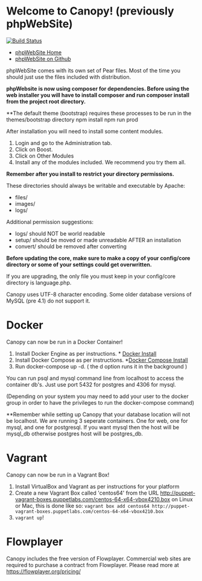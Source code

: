 Welcome to Canopy!
(previously phpWebSite)
======================

[![Build Status](https://travis-ci.org/AppStateESS/phpwebsite.png?branch=master)](https://travis-ci.org/AppStateESS/phpwebsite)

* [phpWebSite Home](https://phpwebsite.appstate.edu)
* [phpWebSite on Github](https://github.com/AppStateESS/phpwebsite)

phpWebSite comes with its own set of Pear files. Most of the time you
should just use the files included with distribution.

**phpWebsite is now using composer for dependencies. Before using the 
web installer you will have to install composer and run composer install
from the project root directory.**

**The default theme (bootstrap) requires these processes to be run in the
themes/bootstrap directory
npm install
npm run prod


After installation you will need to install some content modules.

1. Login and go to the Administration tab.
2. Click on Boost.
3. Click on Other Modules
4. Install any of the modules included. We recommend you try them all.

**Remember after you install to restrict your directory permissions.**

These directories should always be writable and executable by Apache:
* files/
* images/
* logs/

Additional permission suggestions:
* logs/     should NOT be world readable
* setup/    should be moved or made unreadable AFTER an installation
* convert/  should be removed after converting

**Before updating the core, make sure to make a copy of your
config/core directory or some of your settings could get
overwritten.**

If you are upgrading, the only file you must keep in your config/core
directory is language.php.

Canopy uses UTF-8 character encoding. Some older database versions
of MySQL (pre 4.1) do not support it.

Docker
======
Canopy can now be run in a Docker Container!

1. Install Docker Engine as per instructions. * [Docker Install](https://docs.docker.com/engine/installation/)
2. Install Docker Compose as per instructions. *[Docker Compose Install](https://docs.docker.com/compose/install/)
3. Run docker-compose up -d. ( the d option runs it in the background )

You can run psql and mysql command line from localhost to access the container db's. Just use port 5432 for postgres and 4306 for mysql.

(Depending on your system you may need to add your user to the docker group in order to have the privileges to run the docker-compose command)

**Remember while setting up Canopy that your database location will not be localhost. We are running 3 seperate containers. One for web, one for mysql, and one for postgresql. If you want mysql then the host will be mysql_db otherwise postgres host will be postgres_db.

Vagrant
=======
Canopy can now be run in a Vagrant Box!

1. Install VirtualBox and Vagrant as per instructions for your platform
2. Create a new Vagrant Box called 'centos64' from the URL
   http://puppet-vagrant-boxes.puppetlabs.com/centos-64-x64-vbox4210.box
   on Linux or Mac, this is done like so:
   ```vagrant box add centos64 http://puppet-vagrant-boxes.puppetlabs.com/centos-64-x64-vbox4210.box```
3. ```vagrant up```!

Flowplayer
==========
Canopy includes the free version of Flowplayer. Commercial web sites are required to purchase a contract from Flowplayer.
Please read more at https://flowplayer.org/pricing/
